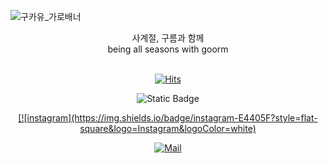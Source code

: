 ![구카유_가로배너](https://github.com/9oormthon-univ/.github/assets/78739194/09f1a780-35ba-4a98-8310-7509aad65d7d)

<div align="center">
사계절, 구름과 함께 <br/>
being all seasons with goorm <br/> <br/>

  
[![Hits](https://hits.seeyoufarm.com/api/count/incr/badge.svg?url=https%3A%2F%2Fgithub.com%2F9oormthon-univ-dmu&count_bg=%2385ADFD&title_bg=%23555555&icon=&icon_color=%23E7E7E7&title=hits&edge_flat=false)](https://hits.seeyoufarm.com)

![Static Badge](https://img.shields.io/badge/9oormthon-Univ?style=flat-square&link=https%3A%2F%2F9oormthon.university%2F)

<a href="https://www.instagram.com/9oormthonuniv.dmu" target="_blank">
[![instagram](https://img.shields.io/badge/instagram-E4405F?style=flat-square&logo=Instagram&logoColor=white)
</a>

[![Mail](https://img.shields.io/badge/Gmail-d14836?style=flat-square&logo=Gmail&logoColor=white&link=mailto:9oormthonuniv.dmu@gmail.com)](mailto:9oormthonuniv.dmu@gmail.com)
</div>
